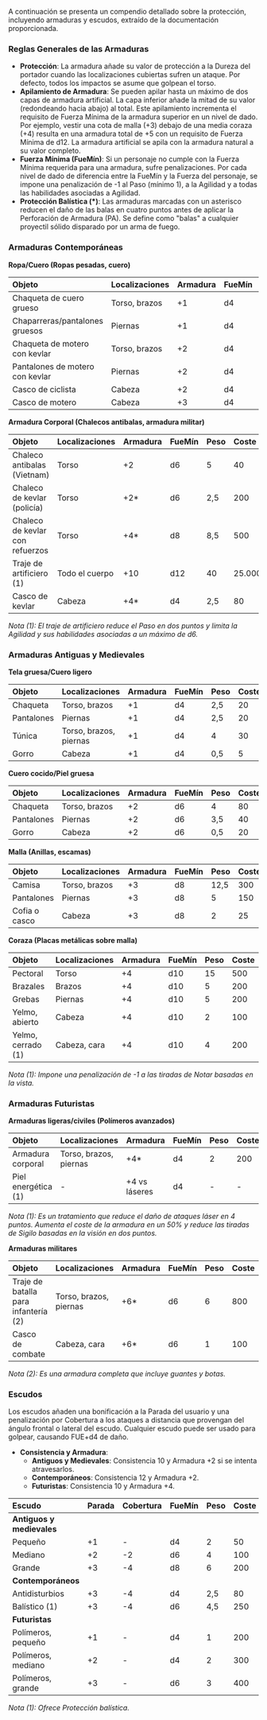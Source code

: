 A continuación se presenta un compendio detallado sobre la protección, incluyendo armaduras y escudos, extraído de la documentación proporcionada.

### **Reglas Generales de las Armaduras**

* **Protección**: La armadura añade su valor de protección a la Dureza del portador cuando las localizaciones cubiertas sufren un ataque. Por defecto, todos los impactos se asume que golpean el torso.
* **Apilamiento de Armadura**: Se pueden apilar hasta un máximo de dos capas de armadura artificial. La capa inferior añade la mitad de su valor (redondeando hacia abajo) al total. Este apilamiento incrementa el requisito de Fuerza Mínima de la armadura superior en un nivel de dado. Por ejemplo, vestir una cota de malla (+3) debajo de una media coraza (+4) resulta en una armadura total de +5 con un requisito de Fuerza Mínima de d12. La armadura artificial se apila con la armadura natural a su valor completo.
* **Fuerza Mínima (FueMín)**: Si un personaje no cumple con la Fuerza Mínima requerida para una armadura, sufre penalizaciones. Por cada nivel de dado de diferencia entre la FueMín y la Fuerza del personaje, se impone una penalización de -1 al Paso (mínimo 1), a la Agilidad y a todas las habilidades asociadas a Agilidad.
* **Protección Balística (*)**: Las armaduras marcadas con un asterisco reducen el daño de las balas en cuatro puntos antes de aplicar la Perforación de Armadura (PA). Se define como "balas" a cualquier proyectil sólido disparado por un arma de fuego.

### **Armaduras Contemporáneas**

**Ropa/Cuero (Ropas pesadas, cuero)**

| Objeto | Localizaciones | Armadura | FueMín | Peso | Coste |
| :--- | :--- | :--- | :--- | :--- | :--- |
| Chaqueta de cuero grueso | Torso, brazos | +1 | d4 | 2,5 | 100 |
| Chaparreras/pantalones gruesos | Piernas | +1 | d4 | 2,5 | 70 |
| Chaqueta de motero con kevlar | Torso, brazos | +2 | d4 | 4 | 350 |
| Pantalones de motero con kevlar | Piernas | +2 | d4 | 2 | 175 |
| Casco de ciclista | Cabeza | +2 | d4 | 0,5 | 50 |
| Casco de motero | Cabeza | +3 | d4 | 1,5 | 100 |

**Armadura Corporal (Chalecos antibalas, armadura militar)**

| Objeto | Localizaciones | Armadura | FueMín | Peso | Coste |
| :--- | :--- | :--- | :--- | :--- | :--- |
| Chaleco antibalas (Vietnam) | Torso | +2 | d6 | 5 | 40 |
| Chaleco de kevlar (policía) | Torso | +2* | d6 | 2,5 | 200 |
| Chaleco de kevlar con refuerzos | Torso | +4* | d8 | 8,5 | 500 |
| Traje de artificiero (1) | Todo el cuerpo | +10 | d12 | 40 | 25.000+ |
| Casco de kevlar | Cabeza | +4* | d4 | 2,5 | 80 |
*Nota (1): El traje de artificiero reduce el Paso en dos puntos y limita la Agilidad y sus habilidades asociadas a un máximo de d6.*

### **Armaduras Antiguas y Medievales**

**Tela gruesa/Cuero ligero**

| Objeto | Localizaciones | Armadura | FueMín | Peso | Coste |
| :--- | :--- | :--- | :--- | :--- | :--- |
| Chaqueta | Torso, brazos | +1 | d4 | 2,5 | 20 |
| Pantalones | Piernas | +1 | d4 | 2,5 | 20 |
| Túnica | Torso, brazos, piernas | +1 | d4 | 4 | 30 |
| Gorro | Cabeza | +1 | d4 | 0,5 | 5 |

**Cuero cocido/Piel gruesa**

| Objeto | Localizaciones | Armadura | FueMín | Peso | Coste |
| :--- | :--- | :--- | :--- | :--- | :--- |
| Chaqueta | Torso, brazos | +2 | d6 | 4 | 80 |
| Pantalones | Piernas | +2 | d6 | 3,5 | 40 |
| Gorro | Cabeza | +2 | d6 | 0,5 | 20 |

**Malla (Anillas, escamas)**

| Objeto | Localizaciones | Armadura | FueMín | Peso | Coste |
| :--- | :--- | :--- | :--- | :--- | :--- |
| Camisa | Torso, brazos | +3 | d8 | 12,5 | 300 |
| Pantalones | Piernas | +3 | d8 | 5 | 150 |
| Cofia o casco | Cabeza | +3 | d8 | 2 | 25 |

**Coraza (Placas metálicas sobre malla)**

| Objeto | Localizaciones | Armadura | FueMín | Peso | Coste |
| :--- | :--- | :--- | :--- | :--- | :--- |
| Pectoral | Torso | +4 | d10 | 15 | 500 |
| Brazales | Brazos | +4 | d10 | 5 | 200 |
| Grebas | Piernas | +4 | d10 | 5 | 200 |
| Yelmo, abierto | Cabeza | +4 | d10 | 2 | 100 |
| Yelmo, cerrado (1) | Cabeza, cara | +4 | d10 | 4 | 200 |
*Nota (1): Impone una penalización de -1 a las tiradas de Notar basadas en la vista.*

### **Armaduras Futuristas**

**Armaduras ligeras/civiles (Polímeros avanzados)**

| Objeto | Localizaciones | Armadura | FueMín | Peso | Coste |
| :--- | :--- | :--- | :--- | :--- | :--- |
| Armadura corporal | Torso, brazos, piernas | +4* | d4 | 2 | 200 |
| Piel energética (1) | - | +4 vs láseres | d4 | - | - |
*Nota (1): Es un tratamiento que reduce el daño de ataques láser en 4 puntos. Aumenta el coste de la armadura en un 50% y reduce las tiradas de Sigilo basadas en la visión en dos puntos.*

**Armaduras militares**

| Objeto | Localizaciones | Armadura | FueMín | Peso | Coste |
| :--- | :--- | :--- | :--- | :--- | :--- |
| Traje de batalla para infantería (2) | Torso, brazos, piernas | +6* | d6 | 6 | 800 |
| Casco de combate | Cabeza, cara | +6* | d6 | 1 | 100 |
*Nota (2): Es una armadura completa que incluye guantes y botas.*

### **Escudos**

Los escudos añaden una bonificación a la Parada del usuario y una penalización por Cobertura a los ataques a distancia que provengan del ángulo frontal o lateral del escudo. Cualquier escudo puede ser usado para golpear, causando FUE+d4 de daño.

* **Consistencia y Armadura**:
    * **Antiguos y Medievales**: Consistencia 10 y Armadura +2 si se intenta atravesarlos.
    * **Contemporáneos**: Consistencia 12 y Armadura +2.
    * **Futuristas**: Consistencia 10 y Armadura +4.

| Escudo | Parada | Cobertura | FueMín | Peso | Coste |
| :--- | :--- | :--- | :--- | :--- | :--- |
| **Antiguos y medievales** | | | | | |
| Pequeño | +1 | - | d4 | 2 | 50 |
| Mediano | +2 | -2 | d6 | 4 | 100 |
| Grande | +3 | -4 | d8 | 6 | 200 |
| **Contemporáneos** | | | | | |
| Antidisturbios | +3 | -4 | d4 | 2,5 | 80 |
| Balístico (1) | +3 | -4 | d6 | 4,5 | 250 |
| **Futuristas** | | | | | |
| Polímeros, pequeño | +1 | - | d4 | 1 | 200 |
| Polímeros, mediano | +2 | - | d4 | 2 | 300 |
| Polímeros, grande | +3 | - | d6 | 3 | 400 |
*Nota (1): Ofrece Protección balística.*